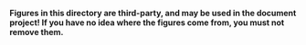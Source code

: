 **Figures in this directory are third-party,
and may be used in the document project!
If you have no idea where the figures come from,
you must not remove them.**
